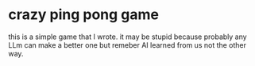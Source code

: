 # crazy ping pong game
this is a simple game that I wrote.
it may be stupid because probably any LLm can make a better one but remeber AI learned from us not the other way.
